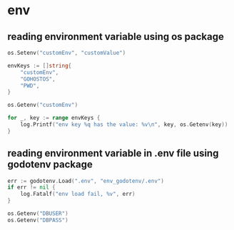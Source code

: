 # env
## reading environment variable using os package
```go
os.Setenv("customEnv", "customValue")

envKeys := []string{
	"customEnv",
	"GOHOSTOS",
	"PWD",
}

os.Getenv("customEnv")

for _, key := range envKeys {
	log.Printf("env key %q has the value: %v\n", key, os.Getenv(key))
}
```


## reading environment variable in .env file using godotenv package
```go
err := godotenv.Load(".env", "env_godotenv/.env")
if err != nil {
    log.Fatalf("env load fail, %v", err)
}

os.Getenv("DBUSER")
os.Getenv("DBPASS")
```
